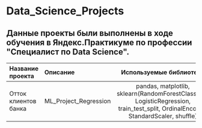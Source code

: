 # Data_Science_Projects

## Данные проекты были выполнены в ходе обучения в Яндекс.Практикуме по профессии "Специалист по Data Science".


| Название проекта      | Описание               | Используемые библиотеки     |
| :-------------------- | :--------------------- |:---------------------------:|
| Отток клиентов банка  | ML_Project_Regression | pandas, matplotlib, sklearn(RandomForestClassifier, LogisticRegression, train_test_split, OrdinalEncoder, StandardScaler, shuffle)|
